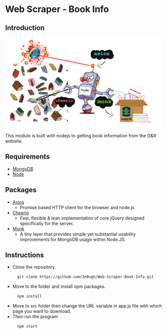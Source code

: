 # Web Scraper - Book Info

## Introduction

![](https://github.com/3n0ugh/Web-Scraper/blob/main/introduction.png)

This module is built with nodejs to getting book information from the D&R website.

## Requirements

* [MongoDB](https://www.mongodb.com/try/download/community)
* [Node](https://nodejs.org/en/)

## Packages

* [Axios](https://www.npmjs.com/package/axios)
  * Promise based HTTP client for the browser and node.js
* [Cheerio](https://www.npmjs.com/package/cheerio)
  * Fast, flexible & lean implementation of core jQuery designed specifically for the server.
* [Monk](https://www.npmjs.com/package/monk)
  * A tiny layer that provides simple yet substantial usability improvements for MongoDB usage within Node.JS.

## Instructions

* Clone the repository.
  ```bash
    git clone https://github.com/3n0ugh/Web-Scraper-Book-Info.git
  ```
* Move to the folder and install npm packages.
  ```bash
    npm install
  ```
* Move to src folder then change the URL variable in app.js file with which page you want to download.
* Then run the program
  ```bash
    npm start
  ```
